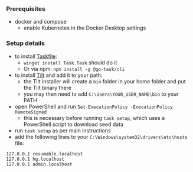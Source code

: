 ### Prerequisites
  * docker and compose
    * enable Kubernetes in the Docker Desktop settings

### Setup details
  * to install [Taskfile](https://taskfile.dev/installation/):
    * `winget install Task.Task` should do it
    * Or via npm: `npm install -g @go-task/cli`
  * to install [Tilt](https://docs.tilt.dev/) and add it to your path:
    * the Tilt installer will create a `bin` folder in your home folder and put the Tilt binary there
    * you may then need to add `C:\Users\YOUR_USER_NAME\bin` to your PATH
  * open PowerShell and run `Set-ExecutionPolicy -ExecutionPolicy RemoteSigned`
    * this is necessary before running `task setup`, which uses a PowerShell script to download seed data
  * run `task setup` as per main instructions
  * add the following lines to your `C:\Windows\system32\drivers\etc\hosts` file:

```
127.0.0.1 resumable.localhost
127.0.0.1 hg.localhost
127.0.0.1 admin.localhost
```
